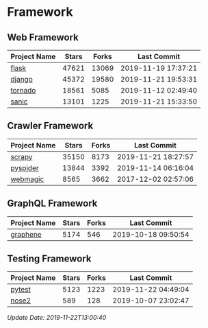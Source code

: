 # Framework

## Web Framework

| Project Name | Stars | Forks | Last Commit |
| ------------ | ----- | ----- | ----------- |
| [flask](https://github.com/pallets/flask) | 47621 | 13069 | 2019-11-19 17:37:21 |
| [django](https://github.com/django/django) | 45372 | 19580 | 2019-11-21 19:53:31 |
| [tornado](https://github.com/tornadoweb/tornado) | 18561 | 5085 | 2019-11-12 02:49:40 |
| [sanic](https://github.com/huge-success/sanic) | 13101 | 1225 | 2019-11-21 15:33:50 |

## Crawler Framework

| Project Name | Stars | Forks | Last Commit |
| ------------ | ----- | ----- | ----------- |
| [scrapy](https://github.com/scrapy/scrapy) | 35150 | 8173 | 2019-11-21 18:27:57 |
| [pyspider](https://github.com/binux/pyspider) | 13844 | 3392 | 2019-11-14 06:16:04 |
| [webmagic](https://github.com/code4craft/webmagic) | 8565 | 3662 | 2017-12-02 02:57:06 |

## GraphQL Framework

| Project Name | Stars | Forks | Last Commit |
| ------------ | ----- | ----- | ----------- |
| [graphene](https://github.com/graphql-python/graphene) | 5174 | 546 | 2019-10-18 09:50:54 |

## Testing Framework

| Project Name | Stars | Forks | Last Commit |
| ------------ | ----- | ----- | ----------- |
| [pytest](https://github.com/pytest-dev/pytest) | 5123 | 1223 | 2019-11-22 04:49:04 |
| [nose2](https://github.com/nose-devs/nose2) | 589 | 128 | 2019-10-07 23:02:47 |

*Update Date: 2019-11-22T13:00:40*